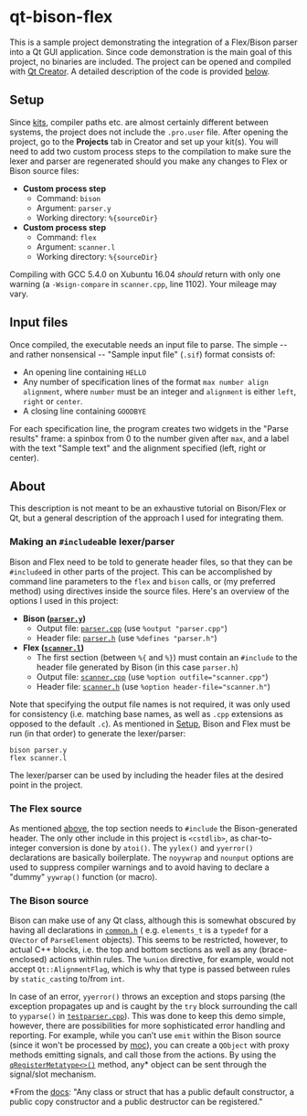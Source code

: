 # qt-bison-flex

This is a sample project demonstrating the integration of a Flex/Bison parser into a Qt GUI application. Since code demonstration is the main goal of this project, no binaries are included. The project can be opened and compiled with [Qt Creator][creator]. A detailed description of the code is provided [below](#about).

## Setup

Since [kits][kits], compiler paths etc. are almost certainly different between systems, the project does not include the `.pro.user` file. After opening the project, go to the **Projects** tab in Creator and set up your kit(s). You will need to add two custom process steps to the compilation to make sure the lexer and parser are regenerated should you make any changes to Flex or Bison source files:

 * **Custom process step**
   * Command: `bison`
   * Argument: `parser.y`
   * Working directory: `%{sourceDir}`
 * **Custom process step**
   * Command: `flex`
   * Argument: `scanner.l`
   * Working directory: `%{sourceDir}`

Compiling with GCC 5.4.0 on Xubuntu 16.04 _should_ return with only one warning (a `-Wsign-compare` in `scanner.cpp`, line 1102). Your mileage may vary.

## Input files

Once compiled, the executable needs an input file to parse. The simple -- and rather nonsensical -- "Sample input file" (`.sif`) format consists of:

 * An opening line containing `HELLO`
 * Any number of specification lines of the format `max number align alignment`, where `number` must be an integer and `alignment` is either `left`, `right` or `center`.
 * A closing line containing `GOODBYE`
 
For each specification line, the program creates two widgets in the "Parse results" frame: a spinbox from 0 to the number given after `max`, and a label with the text "Sample text" and the alignment specified (left, right or center).

## About

This description is not meant to be an exhaustive tutorial on Bison/Flex or Qt, but a general description of the approach I used for integrating them.

### Making an `#include`able lexer/parser

Bison and Flex need to be told to generate header files, so that they can be `#include`ed in other parts of the project. This can be accomplished by command line parameters to the `flex` and `bison` calls, or (my preferred method) using directives inside the source files. Here's an overview of the options I used in this project:

- **Bison ([`parser.y`](parser.y))**
  - Output file: [`parser.cpp`](parser.cpp) (use `%output "parser.cpp"`)
  - Header file: [`parser.h`](parser.h) (use `%defines "parser.h"`)
- **Flex ([`scanner.l`](scanner.l))**
  - The first section (between `%{` and `%}`) must contain an `#include` to the header file generated by Bison (in this case `parser.h`)
  - Output file: [`scanner.cpp`](scanner.cpp) (use `%option outfile="scanner.cpp"`)
  - Header file: [`scanner.h`](scanner.h) (use `%option header-file="scanner.h"`)

Note that specifying the output file names is not required, it was only used for consistency (i.e. matching base names, as well as `.cpp` extensions as opposed to the default `.c`). As mentioned in [Setup](#setup), Bison and Flex must be run (in that order) to generate the lexer/parser:

```
bison parser.y
flex scanner.l
```

The lexer/parser can be used by including the header files at the desired point in the project.

### The Flex source

As mentioned [above](#making-an-includeable-lexerparser), the top section needs to `#include` the Bison-generated header. The only other include in this project is `<cstdlib>`, as char-to-integer conversion is done by `atoi()`. The `yylex()` and `yyerror()` declarations are basically boilerplate. The `noyywrap` and `nounput` options are used to suppress compiler warnings and to avoid having to declare a "dummy" `yywrap()` function (or macro).

### The Bison source

Bison can make use of any Qt class, although this is somewhat obscured by having all declarations in [`common.h`](common.h) ( e.g. `elements_t` is a `typedef` for a `QVector` of `ParseElement` objects). This seems to be restricted, however, to actual C++ blocks, i.e. the top and bottom sections as well as any (brace-enclosed) actions within rules. The `%union` directive, for example, would not accept `Qt::AlignmentFlag`, which is why that type is passed between rules by `static_cast`ing to/from `int`.

In case of an error, `yyerror()` throws an exception and stops parsing (the exception propagates up and is caught by the `try` block surrounding the call to `yyparse()` in [`testparser.cpp`](testparser.cpp)). This was done to keep this demo simple, however, there are possibilities for more sophisticated error handling and reporting. For example, while you can’t use `emit` within the Bison source (since it won't be processed by [moc][moc]), you can create a `QObject` with proxy methods emitting signals, and call those from the actions. By using the [`qRegisterMetatype<>()`][qregistermetatype] method, any\* object can be sent through the signal/slot mechanism.

\*From the [docs][qregistermetatype]: "Any class or struct that has a public default constructor, a public copy constructor and a public destructor can be registered."

[creator]: http://doc.qt.io/qtcreator/index.html
[kits]: http://doc.qt.io/qtcreator/creator-targets.html
[moc]: http://doc.qt.io/qt-5/moc.html
[qregistermetatype]: http://doc.qt.io/qt-5/qmetatype.html#qRegisterMetaType
